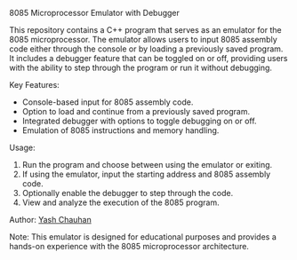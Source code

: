 8085 Microprocessor Emulator with Debugger

This repository contains a C++ program that serves as an emulator for the 8085 microprocessor. The emulator allows users to input 8085 assembly code either through the console or by loading a previously saved program. It includes a debugger feature that can be toggled on or off, providing users with the ability to step through the program or run it without debugging.

Key Features:
- Console-based input for 8085 assembly code.
- Option to load and continue from a previously saved program.
- Integrated debugger with options to toggle debugging on or off.
- Emulation of 8085 instructions and memory handling.

Usage:
1. Run the program and choose between using the emulator or exiting.
2. If using the emulator, input the starting address and 8085 assembly code.
3. Optionally enable the debugger to step through the code.
4. View and analyze the execution of the 8085 program.

Author:
[Yash Chauhan](https://www.linkedin.com/in/yash-chauhan-a8969a21b/)

Note:
This emulator is designed for educational purposes and provides a hands-on experience with the 8085 microprocessor architecture.
